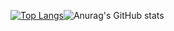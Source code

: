  [![Top Langs](https://github-readme-stats.vercel.app/api/top-langs/?username=vcenci&count_private=true)](https://github.com/vcenci/github-readme-stats)![Anurag's GitHub stats](https://github-readme-stats.vercel.app/api?username=vcenci&count_private=true)

